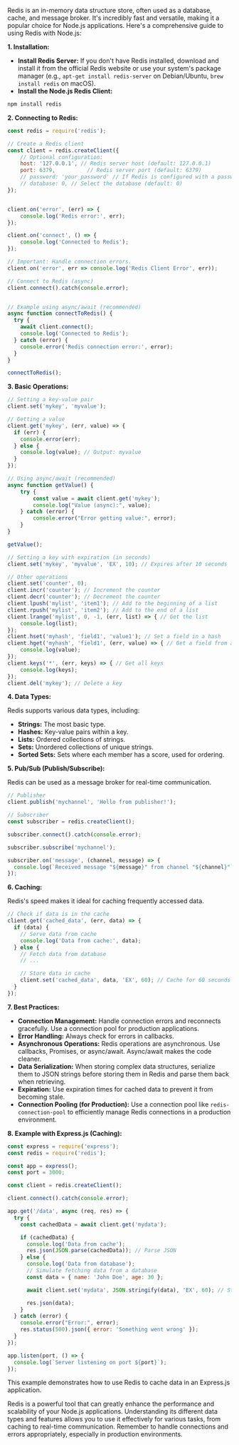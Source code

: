 
Redis is an in-memory data structure store, often used as a database, cache, and message broker.  It's incredibly fast and versatile, making it a popular choice for Node.js applications. Here's a comprehensive guide to using Redis with Node.js:

**1. Installation:**

* **Install Redis Server:**  If you don't have Redis installed, download and install it from the official Redis website or use your system's package manager (e.g., `apt-get install redis-server` on Debian/Ubuntu, `brew install redis` on macOS).
* **Install the Node.js Redis Client:**

```bash
npm install redis
```

**2. Connecting to Redis:**

```javascript
const redis = require('redis');

// Create a Redis client
const client = redis.createClient({
    // Optional configuration:
    host: '127.0.0.1', // Redis server host (default: 127.0.0.1)
    port: 6379,          // Redis server port (default: 6379)
    // password: 'your_password' // If Redis is configured with a password
    // database: 0, // Select the database (default: 0)
});


client.on('error', (err) => {
    console.log('Redis error:', err);
});

client.on('connect', () => {
    console.log('Connected to Redis');
});

// Important: Handle connection errors.
client.on('error', err => console.log('Redis Client Error', err));

// Connect to Redis (async)
client.connect().catch(console.error);


// Example using async/await (recommended)
async function connectToRedis() {
  try {
    await client.connect();
    console.log('Connected to Redis');
  } catch (error) {
    console.error('Redis connection error:', error);
  }
}

connectToRedis();
```

**3. Basic Operations:**

```javascript
// Setting a key-value pair
client.set('mykey', 'myvalue');

// Getting a value
client.get('mykey', (err, value) => {
  if (err) {
    console.error(err);
  } else {
    console.log(value); // Output: myvalue
  }
});

// Using async/await (recommended)
async function getValue() {
    try {
        const value = await client.get('mykey');
        console.log("Value (async):", value);
    } catch (error) {
        console.error("Error getting value:", error);
    }
}

getValue();

// Setting a key with expiration (in seconds)
client.set('mykey', 'myvalue', 'EX', 10); // Expires after 10 seconds

// Other operations
client.set('counter', 0);
client.incr('counter'); // Increment the counter
client.decr('counter'); // Decrement the counter
client.lpush('mylist', 'item1'); // Add to the beginning of a list
client.rpush('mylist', 'item2'); // Add to the end of a list
client.lrange('mylist', 0, -1, (err, list) => { // Get the list
    console.log(list);
});
client.hset('myhash', 'field1', 'value1'); // Set a field in a hash
client.hget('myhash', 'field1', (err, value) => { // Get a field from a hash
    console.log(value);
});
client.keys('*', (err, keys) => { // Get all keys
    console.log(keys);
});
client.del('mykey'); // Delete a key
```

**4. Data Types:**

Redis supports various data types, including:

* **Strings:** The most basic type.
* **Hashes:** Key-value pairs within a key.
* **Lists:** Ordered collections of strings.
* **Sets:** Unordered collections of unique strings.
* **Sorted Sets:** Sets where each member has a score, used for ordering.

**5. Pub/Sub (Publish/Subscribe):**

Redis can be used as a message broker for real-time communication.

```javascript
// Publisher
client.publish('mychannel', 'Hello from publisher!');

// Subscriber
const subscriber = redis.createClient();

subscriber.connect().catch(console.error);

subscriber.subscribe('mychannel');

subscriber.on('message', (channel, message) => {
  console.log(`Received message "${message}" from channel "${channel}"`);
});
```

**6. Caching:**

Redis's speed makes it ideal for caching frequently accessed data.

```javascript
// Check if data is in the cache
client.get('cached_data', (err, data) => {
  if (data) {
    // Serve data from cache
    console.log('Data from cache:', data);
  } else {
    // Fetch data from database
    // ...

    // Store data in cache
    client.set('cached_data', data, 'EX', 60); // Cache for 60 seconds
  }
});
```

**7. Best Practices:**

* **Connection Management:** Handle connection errors and reconnects gracefully.  Use a connection pool for production applications.
* **Error Handling:** Always check for errors in callbacks.
* **Asynchronous Operations:** Redis operations are asynchronous. Use callbacks, Promises, or async/await.  Async/await makes the code cleaner.
* **Data Serialization:** When storing complex data structures, serialize them to JSON strings before storing them in Redis and parse them back when retrieving.
* **Expiration:** Use expiration times for cached data to prevent it from becoming stale.
* **Connection Pooling (for Production):**  Use a connection pool like `redis-connection-pool` to efficiently manage Redis connections in a production environment.

**8. Example with Express.js (Caching):**

```javascript
const express = require('express');
const redis = require('redis');

const app = express();
const port = 3000;

const client = redis.createClient();

client.connect().catch(console.error);

app.get('/data', async (req, res) => {
  try {
    const cachedData = await client.get('mydata');

    if (cachedData) {
      console.log('Data from cache');
      res.json(JSON.parse(cachedData)); // Parse JSON
    } else {
      console.log('Data from database');
      // Simulate fetching data from a database
      const data = { name: 'John Doe', age: 30 };

      await client.set('mydata', JSON.stringify(data), 'EX', 60); // Stringify JSON

      res.json(data);
    }
  } catch (error) {
    console.error("Error:", error);
    res.status(500).json({ error: 'Something went wrong' });
  }
});

app.listen(port, () => {
  console.log(`Server listening on port ${port}`);
});
```

This example demonstrates how to use Redis to cache data in an Express.js application.

Redis is a powerful tool that can greatly enhance the performance and scalability of your Node.js applications.  Understanding its different data types and features allows you to use it effectively for various tasks, from caching to real-time communication.  Remember to handle connections and errors appropriately, especially in production environments.

